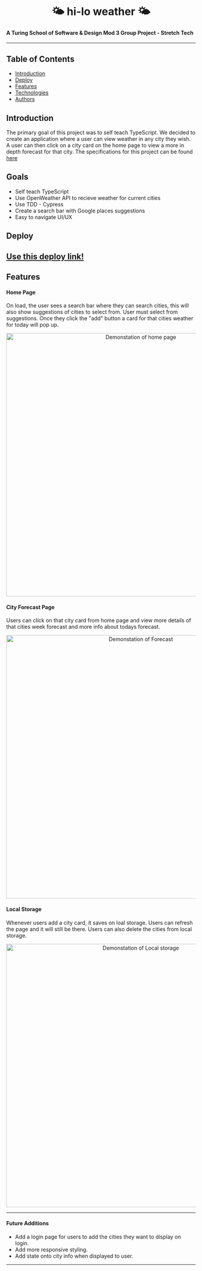 <h1 align="center">🌤 hi-lo weather 🌤</h1>  

#### A Turing School of Software & Design Mod 3 Group Project - Stretch Tech

---

## Table of Contents
* [Introduction](#introduction)
* [Deploy](#Deploy)
* [Features](#features)
* [Technologies](#technologies)
* [Authors](#authors)

## Introduction
The primary goal of this project was to self teach TypeScript. We decided to create an application where a user can view weather in any city they wish. A user can then click on a city card on the home page to view a more in depth forecast for that city. The specifications for this project can be found [here](https://frontend.turing.edu/projects/module-3/stretch.html)

## Goals
* Self teach TypeScript
* Use OpenWeather API to recieve weather for current cities
* Use TDD - Cypress 
* Create a search bar with Google places suggestions
* Easy to navigate UI/UX  

## Deploy
[Use this deploy link!](https://hi-lo-weather.herokuapp.com/hi-lo)
---
## Features

#### Home Page
On load, the user sees a search bar where they can search cities, this will also show suggestions of cities to select from. User must select from suggestions. Once they click the "add" button a card for that cities weather for today will pop up. 
<p align = "center">
 <td><img src="https://media.giphy.com/media/DzkhGHufPLiZLKOgyl/giphy.gif?cid=790b761160c8501c0ee416f16b37f81fa0d3c55b873f24c0&rid=giphy.gif" alt="Demonstation of home page"
 width="700" height="auto" /></td>
</p>

#### City Forecast Page
Users can click on that city card from home page and view more details of that cities week forecast and more info about todays forecast. 
<p align = "center">
 <td><img src="https://media.giphy.com/media/oQuGOOgRZAzGSUoVFO/giphy.gif?cid=790b76114a79747c52505b5e42fdb4ac1c2c0428a20e72fa&rid=giphy.gif" alt="Demonstation of Forecast"
 width="700" height="auto" /></td>
</p>

#### Local Storage
Whenever users add a city card, it saves on loal storage. Users can refresh the page and it will still be there. Users can also delete the cities from local storage. 
<p align = "center">
 <td><img src="https://media.giphy.com/media/nqOXIXiozVYZ4tPodZ/giphy.gif?cid=790b7611bc035be24324bec2c9763ec1c2a5a3645c75dfa9&rid=giphy.gif" alt="Demonstation of Local storage"
 width="700" height="auto" /></td>
</p>



---

#### Future Additions
- Add a login page for users to add the cities they want to display on login.
- Add more responsive styling. 
- Add state onto city info when displayed to user. 
---